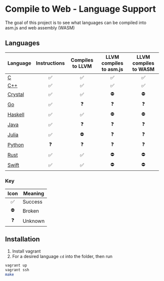 # Compile to Web - Language Support

The goal of this project is to see what languages can be compiled into asm.js
and web assembly (WASM)

## Languages

| Language                     | Instructions       | Compiles to LLVM   | LLVM compiles to asm.js | LLVM compiles to WASM |
|------------------------------|:------------------:|:------------------:|:-----------------------:|:---------------------:|
| [C](C/README.md)             | :white_check_mark: | :white_check_mark: | :white_check_mark:      | :white_check_mark:    |
| [C++](C++/README.md)         | :white_check_mark: | :white_check_mark: | :white_check_mark:      | :white_check_mark:    |
| [Crystal](Crystal/README.md) | :white_check_mark: | :white_check_mark: | :no_entry:              | :no_entry:            |
| [Go](Go/README.md)           | :white_check_mark: | :question:         | :question:              | :question:            |
| [Haskell](Haskell/README.md) | :white_check_mark: | :white_check_mark: | :no_entry:              | :no_entry:            |
| [Java](Java/README.md)       | :white_check_mark: | :question:         | :question:              | :question:            |
| [Julia](Julia/README.md)     | :white_check_mark: | :no_entry:         | :question:              | :question:            |
| [Python](Python/README.md)   | :question:         | :question:         | :question:              | :question:            |
| [Rust](Rust/README.md)       | :white_check_mark: | :white_check_mark: | :no_entry:              | :no_entry:            |
| [Swift](Swift/README.md)     | :white_check_mark: | :white_check_mark: | :no_entry:              | :no_entry:            |

### Key

| Icon               | Meaning |
|:------------------:|---------|
| :white_check_mark: | Success |
| :no_entry:         | Broken  |
| :question:         | Unknown |

## Installation

1. Install vagrant
2. For a desired language `cd` into the folder, then run
``` sh
vagrant up
vagrant ssh
make
```
